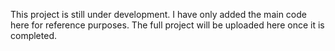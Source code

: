 This project is still under development. I have only added the main code here for reference purposes. The full project will be uploaded here once it is completed.
